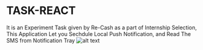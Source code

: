 # TASK-REACT
It is an Experiment Task given by Re-Cash as a part of Internship Selection,
This Application Let you Sechdule Local Push Notification,
and Read The SMS from Notification Tray
![alt text](http://url/to/img.png)

